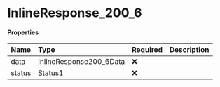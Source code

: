 # InlineResponse_200_6

**Properties**

| Name   | Type                    | Required | Description |
| :----- | :---------------------- | :------- | :---------- |
| data   | InlineResponse200_6Data | ❌       |             |
| status | Status1                 | ❌       |             |
